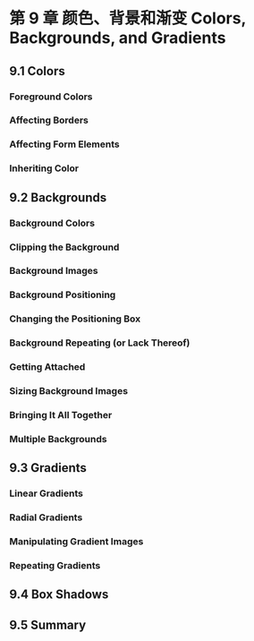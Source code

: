 # 第 9 章 颜色、背景和渐变 Colors, Backgrounds, and Gradients

## 9.1 Colors

### Foreground Colors

### Affecting Borders

### Affecting Form Elements

### Inheriting Color

## 9.2 Backgrounds

### Background Colors

### Clipping the Background

### Background Images

### Background Positioning

### Changing the Positioning Box

### Background Repeating (or Lack Thereof)

### Getting Attached

### Sizing Background Images

### Bringing It All Together

### Multiple Backgrounds

## 9.3 Gradients

### Linear Gradients

### Radial Gradients

### Manipulating Gradient Images

### Repeating Gradients

## 9.4 Box Shadows

## 9.5 Summary
